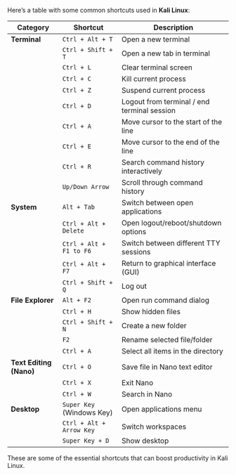 Here’s a table with some common shortcuts used in **Kali Linux**:

| **Category**           | **Shortcut**                  | **Description**                                              |
|------------------------|-------------------------------|--------------------------------------------------------------|
| **Terminal**           | `Ctrl + Alt + T`              | Open a new terminal                                          |
|                        | `Ctrl + Shift + T`            | Open a new tab in terminal                                   |
|                        | `Ctrl + L`                    | Clear terminal screen                                        |
|                        | `Ctrl + C`                    | Kill current process                                         |
|                        | `Ctrl + Z`                    | Suspend current process                                      |
|                        | `Ctrl + D`                    | Logout from terminal / end terminal session                  |
|                        | `Ctrl + A`                    | Move cursor to the start of the line                         |
|                        | `Ctrl + E`                    | Move cursor to the end of the line                           |
|                        | `Ctrl + R`                    | Search command history interactively                         |
|                        | `Up/Down Arrow`               | Scroll through command history                               |
| **System**             | `Alt + Tab`                   | Switch between open applications                             |
|                        | `Ctrl + Alt + Delete`         | Open logout/reboot/shutdown options                          |
|                        | `Ctrl + Alt + F1 to F6`       | Switch between different TTY sessions                        |
|                        | `Ctrl + Alt + F7`             | Return to graphical interface (GUI)                          |
|                        | `Ctrl + Shift + Q`            | Log out                                                      |
| **File Explorer**       | `Alt + F2`                    | Open run command dialog                                      |
|                        | `Ctrl + H`                    | Show hidden files                                            |
|                        | `Ctrl + Shift + N`            | Create a new folder                                          |
|                        | `F2`                          | Rename selected file/folder                                  |
|                        | `Ctrl + A`                    | Select all items in the directory                            |
| **Text Editing (Nano)** | `Ctrl + O`                    | Save file in Nano text editor                                |
|                        | `Ctrl + X`                    | Exit Nano                                                    |
|                        | `Ctrl + W`                    | Search in Nano                                               |
| **Desktop**            | `Super Key` (Windows Key)     | Open applications menu                                       |
|                        | `Ctrl + Alt + Arrow Key`      | Switch workspaces                                            |
|                        | `Super Key + D`               | Show desktop                                                 |

These are some of the essential shortcuts that can boost productivity in Kali Linux.